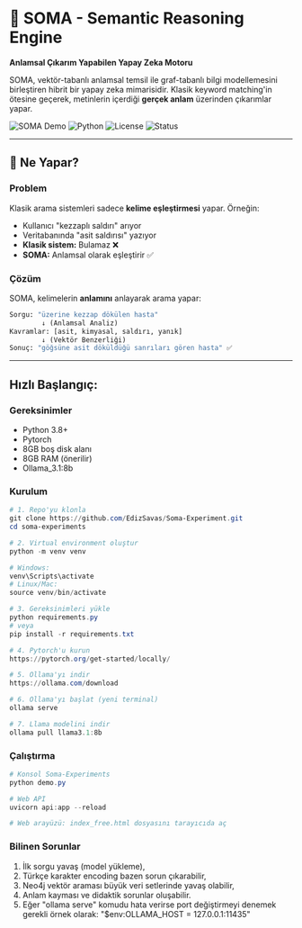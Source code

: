 # 🧠 SOMA - Semantic Reasoning Engine

**Anlamsal Çıkarım Yapabilen Yapay Zeka Motoru**

SOMA, vektör-tabanlı anlamsal temsil ile graf-tabanlı bilgi modellemesini birleştiren hibrit bir yapay zeka mimarisidir. Klasik keyword matching'in ötesine geçerek, metinlerin içerdiği **gerçek anlam** üzerinden çıkarımlar yapar.

![SOMA Demo](https://img.shields.io/badge/version-0.2.0-purple)
![Python](https://img.shields.io/badge/python-3.8+-blue)
![License](https://img.shields.io/badge/license-MIT-green)
![Status](https://img.shields.io/badge/status-pre_alpha-red)

---

## 🎯 Ne Yapar?

### Problem
Klasik arama sistemleri sadece **kelime eşleştirmesi** yapar. Örneğin:
- Kullanıcı "kezzaplı saldırı" arıyor
- Veritabanında "asit saldırısı" yazıyor
- **Klasik sistem:** Bulamaz ❌
- **SOMA:** Anlamsal olarak eşleştirir ✅

### Çözüm
SOMA, kelimelerin **anlamını** anlayarak arama yapar:
```python
Sorgu: "üzerine kezzap dökülen hasta"
        ↓ (Anlamsal Analiz)
Kavramlar: [asit, kimyasal, saldırı, yanık]
        ↓ (Vektör Benzerliği)
Sonuç: "göğsüne asit döküldüğü sanrıları gören hasta" ✅
```
---

## Hızlı Başlangıç:

### Gereksinimler

- Python 3.8+
- Pytorch
- 8GB boş disk alanı
- 8GB RAM (önerilir)
- Ollama_3.1:8b 

### Kurulum
```powershell
# 1. Repo'yu klonla
git clone https://github.com/EdizSavas/Soma-Experiment.git
cd soma-experiments

# 2. Virtual environment oluştur
python -m venv venv

# Windows:
venv\Scripts\activate
# Linux/Mac:
source venv/bin/activate

# 3. Gereksinimleri yükle
python requirements.py
# veya
pip install -r requirements.txt

# 4. Pytorch'u kurun
https://pytorch.org/get-started/locally/

# 5. Ollama'yı indir
https://ollama.com/download

# 6. Ollama'yı başlat (yeni terminal)
ollama serve

# 7. Llama modelini indir
ollama pull llama3.1:8b
```

### Çalıştırma
```powershell
# Konsol Soma-Experiments
python demo.py

# Web API
uvicorn api:app --reload

# Web arayüzü: index_free.html dosyasını tarayıcıda aç
```

### Bilinen Sorunlar
1. İlk sorgu yavaş (model yükleme),
2. Türkçe karakter encoding bazen sorun çıkarabilir,
3. Neo4j vektör araması büyük veri setlerinde yavaş olabilir,
4. Anlam kayması ve didaktik sorunlar oluşabilir.
5. Eğer "ollama serve" komudu hata verirse port değiştirmeyi denemek gerekli örnek olarak: "$env:OLLAMA_HOST = 127.0.0.1:11435"
